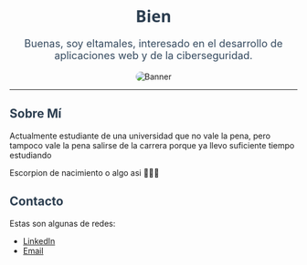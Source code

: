 <!-- README.md -->
<div align="center">
  <h1 style="font-family: 'Segoe UI', Tahoma, Geneva, Verdana, sans-serif; color: #2c3e50;">Bien</h1>
  <p style="font-size: 18px; color: #34495e;">Buenas, soy eltamales, interesado en el desarrollo de aplicaciones web  y de la ciberseguridad.</p>
  <img src="https://images.freeimages.com/images/large-previews/b11/antique-hammers-1255910.jpg?h=350" alt="Banner" style="max-width: 100%; border-radius: 10px;">
</div>

<hr>

<div>
  <h2 style="color: #2c3e50;">Sobre Mí</h2>
  <p>Actualmente estudiante de una universidad que no vale la pena, pero tampoco vale la pena salirse de la carrera porque ya llevo suficiente tiempo estudiando</p>
  <p>Escorpion de nacimiento o algo asi 🥵🥵🥵</p>
</div>

<div>
  <h2 style="color: #2c3e50;">Contacto</h2>
  <p>Estas son algunas de redes:</p>
  <ul>
    <li><a href="https://www.linkedin.com/in/eduardo-hinojo-5b922634b?utm_source=share&utm_campaign=share_via&utm_content=profile&utm_medium=android_app" target="_blank">LinkedIn</a></li>
    <li><a href="mailto:jesushinojo9@gmail.com" target="_blank">Email</a></li>
  </ul>
</div>
